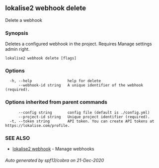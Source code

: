 ## lokalise2 webhook delete

Delete a webhook

### Synopsis

Deletes a configured webhook in the project. Requires Manage settings admin right.

```
lokalise2 webhook delete [flags]
```

### Options

```
  -h, --help                help for delete
      --webhook-id string   A unique identifier of the webhook (required).
```

### Options inherited from parent commands

```
      --config string       config file (default is ./config.yml)
      --project-id string   Unique project identifier (required).
  -t, --token string        API token. You can create API tokens at https://lokalise.com/profile.
```

### SEE ALSO

* [lokalise2 webhook](lokalise2_webhook.md)	 - Manage webhooks

###### Auto generated by spf13/cobra on 21-Dec-2020
